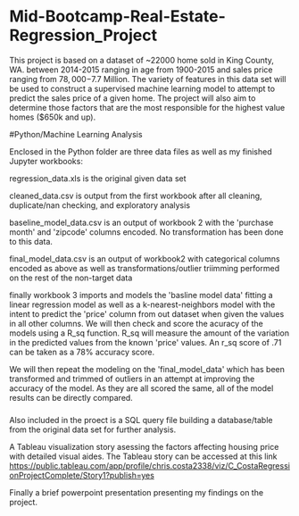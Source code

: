 # Mid-Bootcamp-Real-Estate-Regression_Project
 
 This project is based on a dataset of ~22000 home sold in King County, WA. between 2014-2015 ranging in age from 1900-2015 and sales price ranging from $78,000-$7.7 Million. The variety of features in this data set will be used to construct a supervised machine learning model to attempt to predict the sales price of a given home. 
 The project will also aim to determine those factors that are the most responsible for the highest value homes ($650k and up). 
 
 #Python/Machine Learning Analysis
 
 Enclosed in the Python folder are three data files as well as my finished Jupyter workbooks: 
   
   regression_data.xls is the original given data set
   
   cleaned_data.csv is output from the first workbook after all cleaning, duplicate/nan checking, and exploratory analysis
  
   baseline_model_data.csv is an output of workbook 2 with the 'purchase month' and 'zipcode' columns encoded. No transformation has been done to this data.
   
   final_model_data.csv is an output of workbook2 with categorical columns encoded as above as well as transformations/outlier triimming performed on the rest of the non-target data
   
   finally workbook 3 imports and models the 'basline model data' fitting a linear regression model as well as a k-nearest-neighbors model with the intent to predict the 'price' column from out dataset when given the values in all other columns. 
   We will then check and score the acuracy of the models using a R_sq function. R_sq will measure the amount of the variation in the predicted values from the known 'price' values. An r_sq score of .71 can be taken as a 78% accuracy score. 
   
   We will then repeat the modeling on the 'final_model_data' which has been transformed and trimmed of outliers in an attempt at improving the accuracy of the model. 
   As they are all scored the same, all of the model results can be directly compared. 
   
   
   
   ###
   Also included in the proect is a SQL query file building a database/table from the original data set for further analysis.
   
   A Tableau visualization story asessing the factors affecting housing price with detailed visual aides.
   The Tableau story can be accessed at this link 
  https://public.tableau.com/app/profile/chris.costa2338/viz/C_CostaRegressionProjectComplete/Story1?publish=yes
  
  
  
  Finally a brief powerpoint presentation presenting my findings on the project. 
  
  

